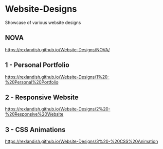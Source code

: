 # Website-Designs
 Showcase of various website designs

## NOVA
https://rexlandish.github.io/Website-Designs/NOVA/

## 1 - Personal Portfolio
https://rexlandish.github.io/Website-Designs/1%20-%20Personal%20Portfolio

## 2 - Responsive Website
https://rexlandish.github.io/Website-Designs/2%20-%20Responsive%20Website

## 3 - CSS Animations
https://rexlandish.github.io/Website-Designs/3%20-%20CSS%20Animation
